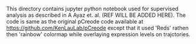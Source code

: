 This directory contains jupyter python notebook used for supervised analysis as described in A Ayaz et. al. (REF WILL BE ADDED HERE). 
The code is same as the original pCreode code available at  https://github.com/KenLauLab/pCreode except that it used 'Reds' rathen then 'rainbow' colormap while overlaying expression levels on trajctories.
